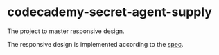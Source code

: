 # codecademy-secret-agent-supply
The project to master responsive design.

The responsive design is implemented according to the <a href="https://s3.amazonaws.com/codecademy-content/courses/freelance-1/unit-5/secret-agent-supply/resources/images/redline.jpg">spec</a>.
